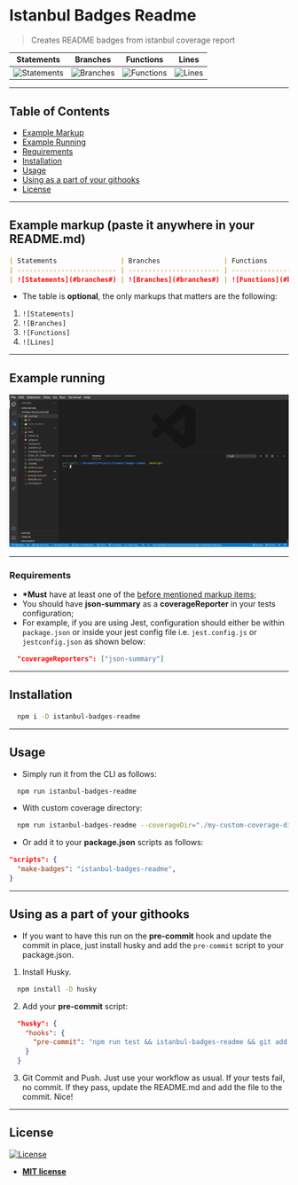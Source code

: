 # Istanbul Badges Readme

> Creates README badges from istanbul coverage report

| Statements                                                                    | Branches                                                               | Functions                                                                    | Lines                                                                   |
| ----------------------------------------------------------------------------- | ---------------------------------------------------------------------- | ---------------------------------------------------------------------------- | ----------------------------------------------------------------------- |
| ![Statements](https://img.shields.io/badge/Coverage-94.85%25-brightgreen.svg) | ![Branches](https://img.shields.io/badge/Coverage-87.04%25-yellow.svg) | ![Functions](https://img.shields.io/badge/Coverage-92.03%25-brightgreen.svg) | ![Lines](https://img.shields.io/badge/Coverage-95.2%25-brightgreen.svg) |

---

## Table of Contents

- [Example Markup](<#example-markup-(paste-it-anywhere-in-your-README.md)>)
- [Example Running](#example-running)
- [Requirements](#requirements)
- [Installation](#installation)
- [Usage](#usage)
- [Using as a part of your githooks](#using-as-a-part-of-your-githooks)
- [License](#license)

---

## Example markup (paste it anywhere in your README.md)

```markdown
| Statements                | Branches                | Functions                | Lines                |
| ------------------------- | ----------------------- | ------------------------ | -------------------- |
| ![Statements](#branches#) | ![Branches](#branches#) | ![Functions](#branches#) | ![Lines](#branches#) |
```

- The table is **optional**, the only markups that matters are the following:

1. `![Statements]`
1. `![Branches]`
1. `![Functions]`
1. `![Lines]`

---

## Example running

![Example](./assets/readme-gif.gif)

---

### Requirements

- **\*Must** have at least one of the [before mentioned markup items](<#example-markup-(paste-it-anywhere-in-your-README.md)>);
- You should have **json-summary** as a **coverageReporter** in your tests configuration;
- For example, if you are using Jest, configuration should either be within `package.json` or inside your jest config file i.e. `jest.config.js` or `jestconfig.json` as shown below:

```json
  "coverageReporters": ["json-summary"]
```

---

## Installation

```bash
  npm i -D istanbul-badges-readme
```

---

## Usage

- Simply run it from the CLI as follows:

```bash
  npm run istanbul-badges-readme
```

- With custom coverage directory:

```bash
  npm run istanbul-badges-readme --coverageDir="./my-custom-coverage-directory"
```

- Or add it to your **package.json** scripts as follows:

```json
"scripts": {
  "make-badges": "istanbul-badges-readme",
}
```

---

## Using as a part of your githooks

- If you want to have this run on the **pre-commit** hook and update the commit in place, just install husky and add the `pre-commit` script to your package.json.

1. Install Husky.

```bash
  npm install -D husky
```

2. Add your **pre-commit** script:

```json
  "husky": {
    "hooks": {
      "pre-commit": "npm run test && istanbul-badges-readme && git add 'README.md'"
    }
  }
```

3. Git Commit and Push. Just use your workflow as usual. If your tests fail, no commit. If they pass, update the README.md and add the file to the commit. Nice!

---

## License

[![License](http://img.shields.io/:license-mit-blue.svg?style=flat-square)](http://badges.mit-license.org)

- **[MIT license](http://opensource.org/licenses/mit-license.php)**
